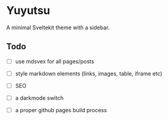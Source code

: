 # Yuyutsu
A minimal Sveltekit theme with a sidebar. 

## Todo 
- [ ] use mdsvex for all pages/posts
- [ ] style markdown elements (links, images, table, iframe etc)
- [ ] SEO
- [ ] a darkmode switch
- [ ] a proper github pages build process


